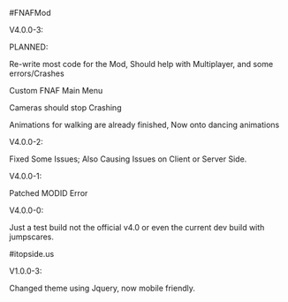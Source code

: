 #FNAFMod

V4.0.0-3:

PLANNED: 

Re-write most code for the Mod, Should help with Multiplayer, and some errors/Crashes

Custom FNAF Main Menu

Cameras should stop Crashing

Animations for walking are already finished, Now onto dancing animations


V4.0.0-2:

Fixed Some Issues; Also Causing Issues on Client or Server Side.

V4.0.0-1:

Patched MODID Error


V4.0.0-0:

Just a test build not the official v4.0 or even the current dev build with jumpscares.


#itopside.us

V1.0.0-3:

Changed theme using Jquery, now mobile friendly.
